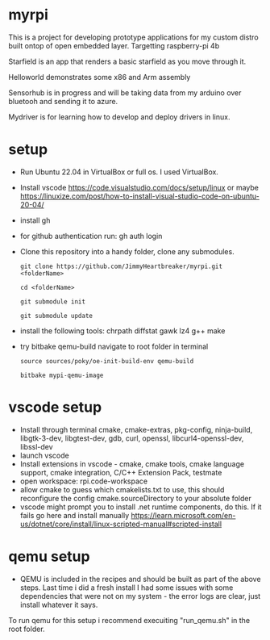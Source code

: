 # myrpi
This is a project for developing prototype applications for my custom distro built ontop of open embedded layer. Targetting raspberry-pi 4b

Starfield is an app that renders a basic starfield as you move through it.

Helloworld demonstrates some x86 and Arm assembly

Sensorhub is in progress and will be taking data from my arduino over bluetooh and sending it to azure.

Mydriver is for learning how to develop and deploy drivers in linux.

# setup

- Run Ubuntu 22.04 in VirtualBox or full os. I used VirtualBox. 
- Install vscode https://code.visualstudio.com/docs/setup/linux or maybe https://linuxize.com/post/how-to-install-visual-studio-code-on-ubuntu-20-04/
- install gh
- for github authentication run: gh auth login
- Clone this repository into a handy folder, clone any submodules.

      git clone https://github.com/JimmyHeartbreaker/myrpi.git <folderName>
      
      cd <folderName>
  
      git submodule init
  
      git submodule update
- install the following tools:  chrpath diffstat gawk lz4 g++ make
- try bitbake qemu-build
      navigate to root folder in terminal
  
      source sources/poky/oe-init-build-env qemu-build
  
      bitbake mypi-qemu-image
  
# vscode setup 
- Install through terminal cmake, cmake-extras, pkg-config, ninja-build, libgtk-3-dev, libgtest-dev, gdb, curl, openssl, libcurl4-openssl-dev, libssl-dev
- launch vscode
- Install extensions in vscode - cmake, cmake tools, cmake language support, cmake integration,  C/C++ Extension Pack, testmate
- open workspace: rpi.code-workspace
- allow cmake to guess which cmakelists.txt to use, this should reconfigure the config cmake.sourceDirectory to your absolute folder
- vscode might prompt you to install .net runtime components, do this. If it fails go here and install manually https://learn.microsoft.com/en-us/dotnet/core/install/linux-scripted-manual#scripted-install

# qemu setup
 - QEMU is included in the recipes and should be built as part of the above steps. Last time i did a fresh install I had some issues with some dependencies that were not on my system - the error logs are clear, just install whatever it says.

To run qemu for this setup i recommend execuiting "run_qemu.sh" in the root folder. 
  

